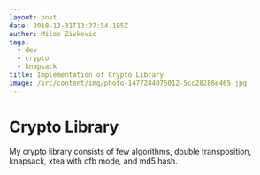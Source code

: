 ```yaml
---
layout: post
date: 2018-12-31T13:37:54.195Z
author: Milos Zivkovic
tags:
  - dev
  - crypto
  - knapsack
title: Implementation of Crypto Library
image: /src/content/img/photo-1477244075012-5cc28286e465.jpg
---
```

# Crypto Library

My crypto library consists of few algorithms, double transposition, knapsack, xtea with ofb mode, and md5 hash.
